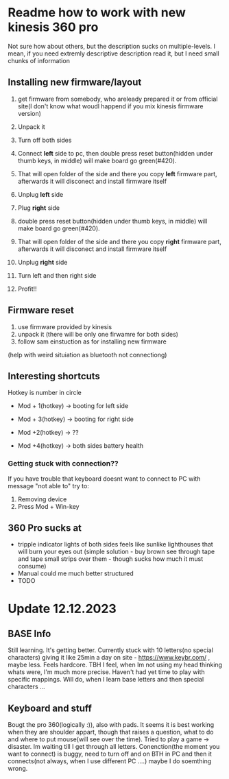 # Readme how to work with new kinesis 360 pro
Not sure how about others, but the description sucks on multiple-levels.
I mean, if you need extremly descriptive description read it, but I need small chunks of information


## Installing new firmware/layout

1. get firmware from somebody, who areleady prepared it or from official site(I don't know
what woudl happend if you mix kinesis firmware version)
2. Unpack it
3. Turn off both sides
4. Connect **left** side to pc, then double press reset button(hidden under thumb keys, in middle) will make
board go green(#420).
5. That will open folder of the side and there you copy **left** firmware part, afterwards it will disconect and install firmware itself
6. Unplug **left** side

7. Plug **right** side
8. double press reset button(hidden under thumb keys, in middle) will make
board go green(#420).
9. That will open folder of the side and there you copy **right** firmware part, afterwards it will disconect and install firmware itself
10. Unplug **right** side
11. Turn left and then right side
12. Profit!!


## Firmware reset

1. use firmware provided by kinesis
2. unpack it (there will be only one firwamre for both sides)
3. follow sam einstuction as for installing new firmware

(help with weird situiation as bluetooth not connectiong)


## Interesting shortcuts
Hotkey is number in circle
* Mod + 1(hotkey) -> booting for left side
* Mod + 3(hotkey) -> booting for right side

* Mod +2(hotkey) -> ??
* Mod +4(hotkey) -> both sides battery health

### Getting stuck with connection??
If you have trouble that keyboard doesnt want to connect
to PC with message "not able to" try to:
1. Removing device
2. Press Mod + Win-key

## 360 Pro sucks at
* tripple indicator lights of both sides feels like sunlike lighthouses that will burn your eyes out (simple solution - buy brown see through tape and tape small strips over them - though sucks how much it must consume)
* Manual could me much better structured
* TODO

# Update 12.12.2023
## BASE Info
Still learning. It's getting better. Currently stuck with 10 letters(no special characters) giving it like 25min a day on site - https://www.keybr.com/ , maybe less. Feels hardcore.
TBH I feel, when Im not using my head thinking whats were, I'm much more precise. Haven't had yet time to play with specific mappings. Will do, when I learn base letters and then special characters ...

## Keyboard and stuff
Bougt the pro 360(logically :)), also with pads. It seems it is best working when they are shoulder appart, though that raises a question, what to do and where to put mouse(will see over the time).
Tried to play a game -> disaster. Im waiting till I get through all letters. Conenction(the moment you want to connect) is buggy, need to turn off and on BTH in PC and then it connects(not always, when I use different PC ....) maybe I do soemthing wrong.

